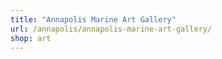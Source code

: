 ```yaml
---
title: "Annapolis Marine Art Gallery"
url: /annapolis/annapolis-marine-art-gallery/
shop: art
---
```

